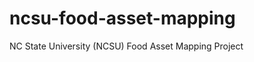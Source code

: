 ncsu-food-asset-mapping
=======================

NC State University (NCSU) Food Asset Mapping Project
